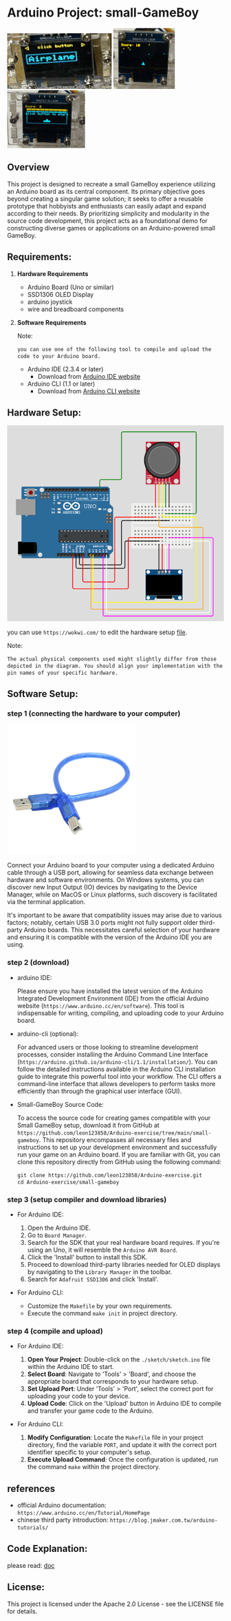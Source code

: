 # Arduino Project: small-GameBoy

![alt text](./docs/demo-1.png)
![alt text](./docs/demo-2.png)
![alt text](./docs/demo-3.png)

## Overview

This project is designed to recreate a small GameBoy experience utilizing an Arduino board as its central component. Its primary objective goes beyond creating a singular game solution; it seeks to offer a reusable prototype that hobbyists and enthusiasts can easily adapt and expand according to their needs. By prioritizing simplicity and modularity in the source code development, this project acts as a foundational demo for constructing diverse games or applications on an Arduino-powered small GameBoy.

## Requirements:

1.  **Hardware Requirements**

    - Arduino Board (Uno or similar)
    - SSD1306 OLED Display
    - arduino joystick
    - wire and breadboard components

2.  **Software Requirements**

    Note:

        you can use one of the following tool to compile and upload the code to your Arduino board.

    - Arduino IDE (2.3.4 or later)
      - Download from [Arduino IDE website](https://www.arduino.cc/en/software)
    - Arduino CLI (1.1 or later)
      - Download from [Arduino CLI website](https://arduino.github.io/arduino-cli/)

## Hardware Setup:

![demo](./docs/image.png)

you can use `https://wokwi.com/` to edit the hardware setup [file](./diagram.json).

Note:

    The actual physical components used might slightly differ from those depicted in the diagram. You should align your implementation with the pin names of your specific hardware.

## Software Setup:

### step 1 (connecting the hardware to your computer)

![dedicated Arduino cable](./docs/cable.png)

Connect your Arduino board to your computer using a dedicated Arduino cable through a USB port, allowing for seamless data exchange between hardware and software environments. On Windows systems, you can discover new Input Output (IO) devices by navigating to the Device Manager, while on MacOS or Linux platforms, such discovery is facilitated via the terminal application.

It's important to be aware that compatibility issues may arise due to various factors; notably, certain USB 3.0 ports might not fully support older third-party Arduino boards. This necessitates careful selection of your hardware and ensuring it is compatible with the version of the Arduino IDE you are using.

### step 2 (download)

- arduino IDE:

  Please ensure you have installed the latest version of the Arduino Integrated Development Environment (IDE) from the official Arduino website (`https://www.arduino.cc/en/software`). This tool is indispensable for writing, compiling, and uploading code to your Arduino board.

- arduino-cli (optional):

  For advanced users or those looking to streamline development processes, consider installing the Arduino Command Line Interface (`https://arduino.github.io/arduino-cli/1.1/installation/`). You can follow the detailed instructions available in the Arduino CLI installation guide to integrate this powerful tool into your workflow. The CLI offers a command-line interface that allows developers to perform tasks more efficiently than through the graphical user interface (GUI).

- Small-GameBoy Source Code:

  To access the source code for creating games compatible with your Small GameBoy setup, download it from GitHub at `https://github.com/leon123858/Arduino-exercise/tree/main/small-gameboy`. This repository encompasses all necessary files and instructions to set up your development environment and successfully run your game on an Arduino board. If you are familiar with Git, you can clone this repository directly from GitHub using the following command:

  ```
  git clone https://github.com/leon123858/Arduino-exercise.git
  cd Arduino-exercise/small-gameboy
  ```

### step 3 (setup compiler and download libraries)

- For Arduino IDE:

  1.  Open the Arduino IDE.
  2.  Go to `Board Manager`.
  3.  Search for the SDK that your real hardware board requires. If you're using an Uno, it will resemble the `Arduino AVR Board`.
  4.  Click the 'Install' button to install this SDK.
  5.  Proceed to download third-party libraries needed for OLED displays by navigating to the `Library Manager` in the toolbar.
  6.  Search for `Adafruit SSD1306` and click 'Install'.

- For Arduino CLI:
  - Customize the `Makefile` by your own requirements.
  - Execute the command `make init` in project directory.

### step 4 (compile and upload)

- For Arduino IDE:

  1.  **Open Your Project**: Double-click on the `./sketch/sketch.ino` file within the Arduino IDE to start.
  2.  **Select Board**: Navigate to 'Tools' > 'Board', and choose the appropriate board that corresponds to your hardware setup.
  3.  **Set Upload Port**: Under 'Tools' > 'Port', select the correct port for uploading your code to your device.
  4.  **Upload Code**: Click on the 'Upload' button in Arduino IDE to compile and transfer your game code to the Arduino.

- For Arduino CLI:

  1.  **Modify Configuration**: Locate the `Makefile` file in your project directory, find the variable `PORT`, and update it with the correct port identifier specific to your computer's setup.
  2.  **Execute Upload Command**: Once the configuration is updated, run the command `make` within the project directory.

## references

- official Arduino documentation: `https://www.arduino.cc/en/Tutorial/HomePage`
- chinese third party introduction: `https://blog.jmaker.com.tw/arduino-tutorials/`

## Code Explanation:

please read: [doc](./docs)

## License:

This project is licensed under the Apache 2.0 License - see the LICENSE file for details.
